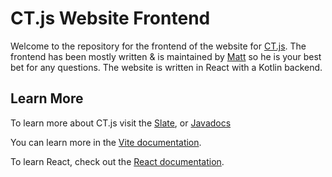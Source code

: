# CT.js Website Frontend

Welcome to the repository for the frontend of the website for [CT.js](https://github.com/ChatTriggers/ct.js). The frontend has been mostly written & is maintained by [Matt](https://github.com/mattco98) so he is your best bet for any questions. The website is written in React with a Kotlin backend.

## Learn More

To learn more about CT.js visit the [Slate](https://www.chattriggers.com/slate/), or [Javadocs](https://www.chattriggers.com/javadocs/)

You can learn more in the [Vite documentation](https://vitejs.dev/guide).

To learn React, check out the [React documentation](https://reactjs.org/).
